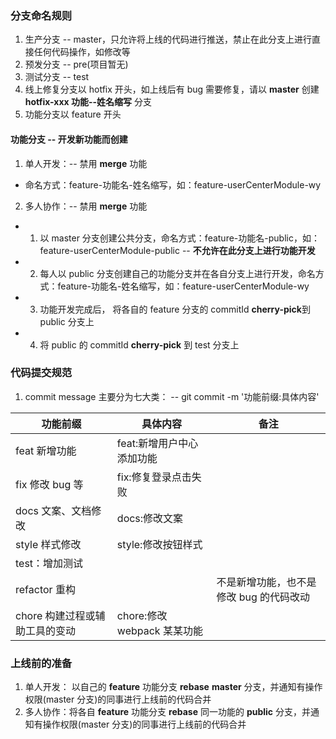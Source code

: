 ### 分支命名规则

1. 生产分支 -- master，只允许将上线的代码进行推送，禁止在此分支上进行直接任何代码操作，如修改等
2. 预发分支 -- pre(项目暂无)
3. 测试分支 -- test
4. 线上修复分支以 hotfix 开头，如上线后有 bug 需要修复，请以 **master** 创建 **hotfix-xxx 功能--姓名缩写** 分支
5. 功能分支以 feature 开头

#### 功能分支 -- 开发新功能而创建

1. 单人开发：-- 禁用 **merge** 功能

- 命名方式：feature-功能名-姓名缩写，如：feature-userCenterModule-wy

2. 多人协作：-- 禁用 **merge** 功能

- 1. 以 master 分支创建公共分支，命名方式：feature-功能名-public，如：feature-userCenterModule-public -- **不允许在此分支上进行功能开发**
- 2. 每人以 public 分支创建自己的功能分支并在各自分支上进行开发，命名方式：feature-功能名-姓名缩写，如：feature-userCenterModule-wy
- 3. 功能开发完成后， 将各自的 feature 分支的 commitId **cherry-pick**到 public 分支上
- 4. 将 public 的 commitId **cherry-pick** 到 test 分支上

### 代码提交规范

1. commit message 主要分为七大类： -- git commit -m '功能前缀:具体内容'

| 功能前缀                       | 具体内容                    | 备注                                    |
| ------------------------------ | --------------------------- | --------------------------------------- |
| feat 新增功能                  | feat:新增用户中心添加功能   |
| fix 修改 bug 等                | fix:修复登录点击失败        |
| docs 文案、文档修改            | docs:修改文案               |
| style 样式修改                 | style:修改按钮样式          |
| test：增加测试                 |                             |
| refactor 重构                  |                             | 不是新增功能，也不是修改 bug 的代码改动 |
| chore 构建过程或辅助工具的变动 | chore:修改 webpack 某某功能 |

### 上线前的准备

1. 单人开发： 以自己的 **feature** 功能分支 **rebase** **master** 分支，并通知有操作权限(master 分支)的同事进行上线前的代码合并
2. 多人协作：将各自 **feature** 功能分支 **rebase** 同一功能的 **public** 分支，并通知有操作权限(master 分支)的同事进行上线前的代码合并

